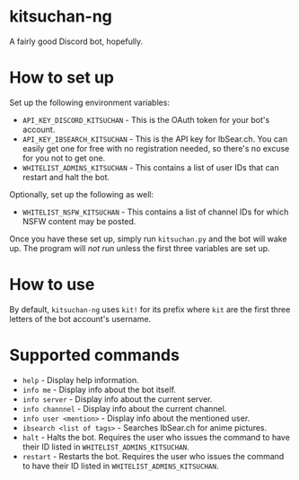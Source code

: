# kitsuchan-ng
A fairly good Discord bot, hopefully.

# How to set up
Set up the following environment variables:

* `API_KEY_DISCORD_KITSUCHAN` - This is the OAuth token for your bot's account.
* `API_KEY_IBSEARCH_KITSUCHAN` - This is the API key for IbSear.ch. You can easily get one for
  free with no registration needed, so there's no excuse for you not to get one.
* `WHITELIST_ADMINS_KITSUCHAN` - This contains a list of user IDs that can restart and halt the bot.

Optionally, set up the following as well:

* `WHITELIST_NSFW_KITSUCHAN` - This contains a list of channel IDs for which NSFW content may be
  posted.

Once you have these set up, simply run `kitsuchan.py` and the bot will wake up. The program will
*not run* unless the first three variables are set up.

# How to use
By default, `kitsuchan-ng` uses `kit!` for its prefix where `kit` are the first three letters of
the bot account's username.

# Supported commands

* `help` - Display help information.
* `info me` - Display info about the bot itself.
* `info server` - Display info about the current server.
* `info channnel` - Display info about the current channel.
* `info user <mention>` - Display info about the mentioned user.
* `ibsearch <list of tags>` - Searches IbSear.ch for anime pictures.
* `halt` - Halts the bot. Requires the user who issues the command to have their ID listed in
  `WHITELIST_ADMINS_KITSUCHAN`.
* `restart` - Restarts the bot. Requires the user who issues the command to have their ID listed in
  `WHITELIST_ADMINS_KITSUCHAN`.
